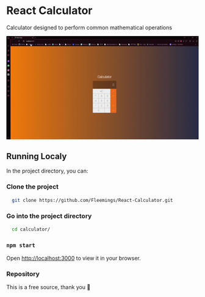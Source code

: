 # React Calculator

Calculator designed to perform common mathematical operations

![Calculator](src/image/calculator.gif)

## Running Localy

In the project directory, you can:

### Clone the project

```bash
  git clone https://github.com/Fleemings/React-Calculator.git
```

### Go into the project directory

```bash
  cd calculator/
```

### `npm start`

Open [http://localhost:3000](http://localhost:3000) to view it in your browser.

### Repository

This is a free source, thank you 👋
